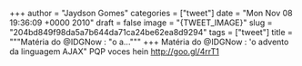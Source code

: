 
+++
author = "Jaydson Gomes"
categories = ["tweet"]
date = "Mon Nov 08 19:36:09 +0000 2010"
draft = false
image = "{TWEET_IMAGE}"
slug = "204bd849f98da5a7b644da71ca24be62ea8d9294"
tags = ["tweet"]
title = """Matéria do @IDGNow : "o a..."""
+++
Matéria do @IDGNow : 'o advento da linguagem AJAX" PQP voces hein http://goo.gl/4rrT1
